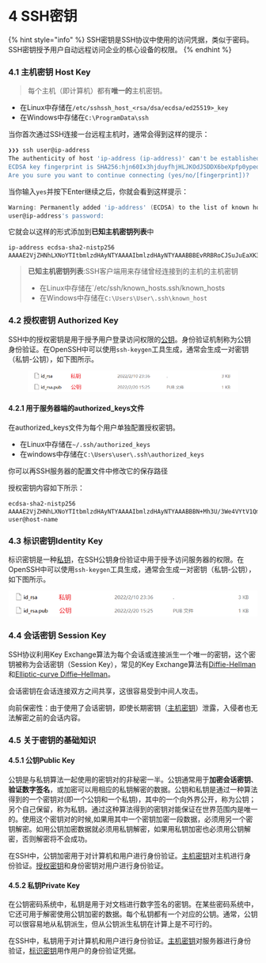 # 4 SSH密钥

{% hint style="info" %}
SSH密钥是SSH协议中使用的访问凭据，类似于密码。SSH密钥授予用户自动远程访问企业的核心设备的权限。
{% endhint %}

### 4.1 主机密钥 Host Key

> 每个主机（即计算机）都有**唯一的**主机密钥。

* 在Linux中存储在`/etc/sshssh_host_<rsa/dsa/ecdsa/ed25519>_key`
* 在Windows中存储在`C:\ProgramData\ssh`

当你首次通过SSH连接一台远程主机时，通常会得到这样的提示：

```powershell
❯❯❯ ssh user@ip-address
The authenticity of host 'ip-address (ip-address)' can't be established.
ECDSA key fingerprint is SHA256:hjn60Ix3hjduyfhjHLJKOdJSDDX6beXpfp0ypeqTOPQ+f0tU.
Are you sure you want to continue connecting (yes/no/[fingerprint])?
```

当你输入`yes`并按下Enter继续之后，你就会看到这样提示：

```powershell
Warning: Permanently added 'ip-address' (ECDSA) to the list of known hosts.
user@ip-address's password:
```

它就会以这样的形式添加到**已知主机密钥列表**中

```
ip-address ecdsa-sha2-nistp256 AAAAE2VjZHNhLXNoYTItbmlzdHAyNTYAAAAIbmlzdHAyNTYAAABBBEvRRBRoCJSuJuEaXK3i3k/4Cd+uriN5cKPGbbl/Q5f5DhjduyfhjHLQXDZPVDw0reLJKmIcGcZh2qQHX5qjMLQ=
```

> **已知主机密钥列表**:SSH客户端用来存储曾经连接到的主机的主机密钥
>
> * 在Linux中存储在\`/etc/ssh/known\_hosts.ssh/known\_hosts
> * 在Windows中存储在`C:\Users\User\.ssh\known_host`

### 4.2 授权密钥 Authorized Key

SSH中的授权密钥是用于授予用户登录访问权限的[公钥](4-ssh-mi-yue.md#4.5.1-gong-yao-public-key)。身份验证机制称为公钥身份验证。在OpenSSH中可以使用`ssh-keygen`工具生成，通常会生成一对密钥（私钥-公钥），如下图所示。

<figure><img src=".gitbook/assets/keys2022-03-10-23-53-30.png" alt=""><figcaption></figcaption></figure>

#### 4.2.1 用于服务器端的authorized\_keys文件

在authorized\_keys文件为每个用户单独配置授权密钥。

* 在Linux中存储在`~/.ssh/authorized_keys`
* 在windows中存储在`C:\Users\user\.ssh\authorized_keys`

你可以再SSH服务器的配置文件中修改它的保存路径

授权密钥内容如下所示：

```
ecdsa-sha2-nistp256 AAAAE2VjZHNhLXNoYTItbmlzdHAyNTYAAAAIbmlzdHAyNTYAAABBBN+Mh3U/3We4VYtV1QmWUFIzFLTUeegl1Ao5/QGtCRGAZn8bxX9KlCrrWISIjSYAwCajIEGSPEZwPNMBoK8XD8Q= user@host-name
```

### 4.3 标识密钥Identity Key&#x20;

标识密钥是一种[私钥](4-ssh-mi-yue.md#4.5.2-si-yao-private-key-idprikey)，在SSH公钥身份验证中用于授予访问服务器的权限。在OpenSSH中可以使用`ssh-keygen`工具生成，通常会生成一对密钥（私钥-公钥），如下图所示。

![](.gitbook/assets/keys2022-03-10-23-53-30.png)

### 4.4 会话密钥 Session Key

SSH协议利用Key Exchange算法为每个会话或连接派生一个唯一的密钥，这个密钥被称为会话密钥（Session Key），常见的Key Exchange算法有[Diffie-Hellman](https://zh.wikipedia.org/wiki/%E8%BF%AA%E8%8F%B2-%E8%B5%AB%E7%88%BE%E6%9B%BC%E5%AF%86%E9%91%B0%E4%BA%A4%E6%8F%9B) 和[Elliptic-curve Diffie–Hellman](https://zh.wikipedia.org/wiki/%E6%A9%A2%E5%9C%93%E6%9B%B2%E7%B7%9A%E8%BF%AA%E8%8F%B2-%E8%B5%AB%E7%88%BE%E6%9B%BC%E9%87%91%E9%91%B0%E4%BA%A4%E6%8F%9B)。

会话密钥在会话连接双方之间共享，这很容易受到中间人攻击。

向前保密性：由于使用了会话密钥，即使长期密钥（[主机密钥](4-ssh-mi-yue.md#4.1-zhu-ji-mi-yao-host-key-idhostkey)）泄露，入侵者也无法解密之前的会话内容。

### 4.5 关于密钥的基础知识

#### 4.5.1 公钥Public Key

公钥是与私钥算法一起使用的密钥对的非秘密一半。公钥通常用于**加密会话密钥**、**验证数字签名**，或加密可以用相应的私钥解密的数据。公钥和私钥是通过一种算法得到的一个密钥对(即一个公钥和一个私钥)，其中的一个向外界公开，称为公钥；另个自己保留，称为私钥。通过这种算法得到的密钥对能保证在世界范围内是唯一的。使用这个密钥对的时候,如果用其中一个密钥加密一段数据，必须用另一个密钥解密。如用公钥加密数据就必须用私钥解密，如果用私钥加密也必须用公钥解密，否则解密将不会成功。

在SSH中，公钥加密用于对计算机和用户进行身份验证。[主机密钥](4-ssh-mi-yue.md#4.1-zhu-ji-mi-yao-host-key)对主机进行身份验证。[授权密钥](4-ssh-mi-yue.md#4.2-shou-quan-mi-yao-authorized-key)和身份密钥对用户进行身份验证。

#### 4.5.2 私钥Private Key

在公钥密码系统中，私钥是用于对文档进行数字签名的密钥。在某些密码系统中，它还可用于解密使用公钥加密的数据。每个私钥都有一个对应的公钥。通常，公钥可以很容易地从私钥派生，但从公钥派生私钥在计算上是不可行的。

在SSH中，私钥用于对计算机和用户进行身份验证。[主机密钥](4-ssh-mi-yue.md#4.1-zhu-ji-mi-yao-host-key)对服务器进行身份验证，[标识密钥](4-ssh-mi-yue.md#4.3-biao-shi-mi-yao-identity-key)用作用户的身份验证凭据。
